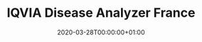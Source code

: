 ---
title: "IQVIA Disease Analyzer France"
subtitle: ""
summary: "Anonymized patient records collected from Patient Management software used by GPs during an office visit to document patients’ clinical records "
owners:
  - organisation: "Janssen R&D"
    lead: "Janssen R&D"
    alternate: "See Grid"
country: "France"
source_type: "General practice electronic health records, Outpatient specialist electronic health records"
omop: "CDM v5.3"
dbms: "SQL Server"
patient_count: ""
has_covid: "N"
first_time: "No"
data_history: ""
references: [""]

authors: 
    - "Janssen R&D"
    - "See Grid"
tags: []
categories: ["dataset"]
date: 2020-03-28T00:00:00+01:00
lastmod: 2020-03-28T00:00:00+01:00
featured: false
draft: false

links:
    - icon: globe
      icon_pack: fas
      name: More information
      url: ""
image:
      placement: 1
      caption: ""
      focal_point: ""
      preview_only: false
      alt_text: ""
projects: []
---